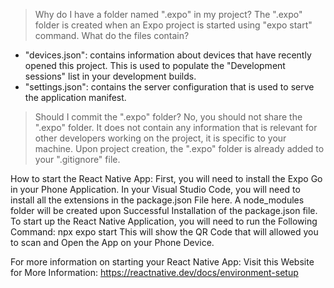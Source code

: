 > Why do I have a folder named ".expo" in my project?
The ".expo" folder is created when an Expo project is started using "expo start" command.
> What do the files contain?
- "devices.json": contains information about devices that have recently opened this project. This is used to populate the "Development sessions" list in your development builds.
- "settings.json": contains the server configuration that is used to serve the application manifest.
> Should I commit the ".expo" folder?
No, you should not share the ".expo" folder. It does not contain any information that is relevant for other developers working on the project, it is specific to your machine.
Upon project creation, the ".expo" folder is already added to your ".gitignore" file.

How to start the React Native App:
First, you will need to install the Expo Go in your Phone Application.
In your Visual Studio Code, you will need to install all the extensions in the package.json File here.
A node_modules folder will be created upon Successful Installation of the package.json file.
To start up the React Native Application, you will need to run the Following Command:
npx expo start
This will show the QR Code that will allowed you to scan and Open the App on your Phone Device.

For more information on starting your React Native App:
Visit this Website for More Information:
https://reactnative.dev/docs/environment-setup
